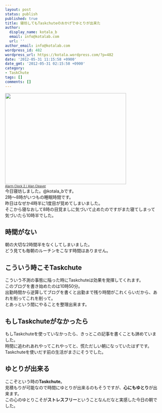 ```yaml
---
layout: post
status: publish
published: true
title: 寝坊してもTaskchuteのおかげでゆとりが出来た
author:
  display_name: kotala_b
  email: info@kotalab.com
  url: ''
author_email: info@kotalab.com
wordpress_id: 482
wordpress_url: https://kotala.wordpress.com/?p=482
date: '2012-05-31 11:15:58 +0900'
date_gmt: '2012-05-31 02:15:58 +0900'
category:
- TaskChute
tags: []
comments: []
---
```

<p><a href="https://kotalab.com/wp-content/uploads/alarmClock.jpg" target="_blank"><img src="https://kotalab.com/wp-content/uploads/alarmClock.jpg" alt="" title="alarmClock" width="400" height="300" class="alignnone size-full wp-image-1231" /></a><br />
<span style="font-size:10px;"><a title="AlarmClock2" href="http://www.flickr.com/photos/alancleaver/4293345629/" target="_blank">Alarm Clock 2 / Alan Cleaver</a></span><br />
今日寝坊しました。@kotala_bです。<br />
2時～8時がいつもの睡眠時間です。<br />
昨日はなぜか4時半に1度目が覚めてしまいました。<br />
そこから寝なおして8時の目覚ましに気づいて止めたのですがまた寝てしまって気づいたら10時半でした。<br />
<!--more--></p>
<h2>時間がない</h2>
<p>朝の大切な2時間半をなくしてしまいました。<br />
どう見ても毎朝のルーチンをこなす時間はありません。</p>
<h2>こういう時こそTaskchute</h2>
<p>こういう不測の事態に陥った時にTaskchuteは効果を発揮してくれます。<br />
このブログを書き始めたのは10時50分。<br />
出勤時間から逆算してブログを書くと出勤まで残り時間がこれくらいだから、あれを削ってこれを削って。<br />
とあっという間にやることを整理出来ます。</p>
<h2>もしTaskchuteがなかったら</h2>
<p>もしTaskchuteを使っていなかったら、きっとこの記事を書くことも諦めていました。<br />
時間に追われあれやってこれやってと、慌ただしい朝になっていたはずです。<br />
Taskchuteを使いだす前の生活がまさにそうでした。</p>
<h2>ゆとりが出来る</h2>
<p>ここぞという時の<strong>Taskchute</strong>。<br />
見積もりが可能なので時間にゆとりが出来るのもそうですが、<strong>心にもゆとり</strong>が出来ます。<br />
この心のゆとりこそが<strong>ストレスフリー</strong>ということなんだなと実感した今日の朝でした。</p>
